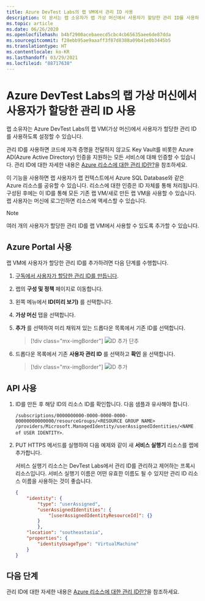 ```yaml
---
title: Azure DevTest Labs의 랩 VM에서 관리 ID 사용
description: 이 문서는 랩 소유자가 랩 가상 머신에서 사용자가 할당한 관리 ID를 사용하도록 설정할 수 있는 방법을 보여 줍니다.
ms.topic: article
ms.date: 06/26/2020
ms.openlocfilehash: b4bf2900acebaeecd5cbc4cb65635aee6de87dda
ms.sourcegitcommit: f28ebb95ae9aaaff3f87d8388a09b41e0b3445b5
ms.translationtype: HT
ms.contentlocale: ko-KR
ms.lasthandoff: 03/29/2021
ms.locfileid: "88717638"
---
```

# <a name="enable-user-assigned-managed-identities-on-lab-virtual-machines-in-azure-devtest-labs"></a>Azure DevTest Labs의 랩 가상 머신에서 사용자가 할당한 관리 ID 사용
랩 소유자는 Azure DevTest Labs의 랩 VM(가상 머신)에서 사용자가 할당한 관리 ID를 사용하도록 설정할 수 있습니다.

관리 ID를 사용하면 코드에 자격 증명을 전달하지 않고도 Key Vault를 비롯한 Azure AD(Azure Active Directory) 인증을 지원하는 모든 서비스에 대해 인증할 수 있습니다. 관리 ID에 대한 자세한 내용은 [Azure 리소스에 대한 관리 ID란?](../active-directory/managed-identities-azure-resources/overview.md)을 참조하세요.

이 기능을 사용하면 랩 사용자가 랩 컨텍스트에서 Azure SQL Database와 같은 Azure 리소스를 공유할 수 있습니다. 리소스에 대한 인증은 ID 자체를 통해 처리됩니다. 구성된 후에는 이 ID를 통해 모든 기존 랩 VM/새로 만든 랩 VM을 사용할 수 있습니다. 랩 사용자는 머신에 로그인하면 리소스에 액세스할 수 있습니다.

> [!NOTE]
> 여러 개의 사용자가 할당한 관리 ID를 랩 VM에서 사용할 수 있도록 추가할 수 있습니다.

## <a name="use-azure-portal"></a>Azure Portal 사용
랩 VM에 사용자가 할당한 관리 ID를 추가하려면 다음 단계를 수행합니다.

1. [구독에서 사용자가 할당한 관리 ID를 만듭니다](../active-directory/managed-identities-azure-resources/how-to-manage-ua-identity-portal.md#create-a-user-assigned-managed-identity).
1. 랩의 **구성 및 정책** 페이지로 이동합니다.
1. 왼쪽 메뉴에서 **ID(미리 보기)** 를 선택합니다.
1. **가상 머신** 탭을 선택합니다.
1. **추가** 를 선택하여 미리 채워져 있는 드롭다운 목록에서 기존 ID를 선택합니다. 

    > [!div class="mx-imgBorder"]
    > ![ID 추가 단추](./media/enable-managed-identities-lab-vms/add-identity-button.png)
1. 드롭다운 목록에서 기존 **사용자 관리 ID** 를 선택하고 **확인** 을 선택합니다. 

    > [!div class="mx-imgBorder"]
    > ![ID 추가](./media/enable-managed-identities-lab-vms/add-identity.png)

## <a name="use-api"></a>API 사용

1.  ID를 만든 후 해당 ID의 리소스 ID를 확인합니다. 다음 샘플과 유사해야 합니다. 

    `/subscriptions/0000000000-0000-0000-0000-00000000000000/resourceGroups/<RESOURCE GROUP NAME> /providers/Microsoft.ManagedIdentity/userAssignedIdentities/<NAME of USER IDENTITY>`.
2. PUT HTTPS 메서드를 실행하여 다음 예제와 같이 새 **서비스 실행기** 리소스를 랩에 추가합니다. 

    서비스 실행기 리소스는 DevTest Labs에서 관리 ID를 관리하고 제어하는 프록시 리소스입니다. 서비스 실행기 이름은 어떤 유효한 이름도 될 수 있지만 관리 ID 리소스 이름을 사용하는 것이 좋습니다.

    ```json
    {
        "identity": {
            "type": "userAssigned",
            "userAssignedIdentities": { 
                "[userAssignedIdentityResourceId]": {}
            }
            },
        "location": "southeastasia",
        "properties": {
            "identityUsageType": "VirtualMachine"
        }
    }
    ```

## <a name="next-steps"></a>다음 단계
관리 ID에 대한 자세한 내용은 [Azure 리소스에 대한 관리 ID란?](../active-directory/managed-identities-azure-resources/overview.md)을 참조하세요.







